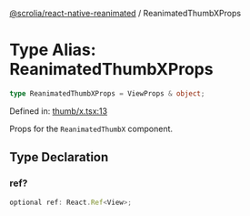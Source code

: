 [@scrolia/react-native-reanimated](../README.md) / ReanimatedThumbXProps

# Type Alias: ReanimatedThumbXProps

```ts
type ReanimatedThumbXProps = ViewProps & object;
```

Defined in: [thumb/x.tsx:13](https://github.com/scrolia/react-native/blob/1fb46d4d308667f54f560e30294f1e8f8e5e5b84/packages/react-native-reanimated/src/thumb/x.tsx#L13)

Props for the `ReanimatedThumbX` component.

## Type Declaration

### ref?

```ts
optional ref: React.Ref<View>;
```
